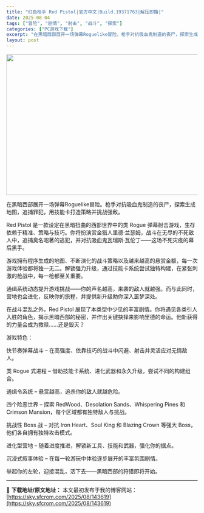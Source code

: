```yaml
---
title: "红色枪手 Red Pistol|官方中文|Build.19371763|解压即撸|"
date: 2025-08-04
tags: ["冒险", "剧情", "射击", "战斗", "探索"]
categories: ["PC游戏下载"]
excerpt: "在黑暗西部展开一场弹幕Roguelike冒险。枪手对抗吸血鬼制造的丧尸，探索生成地图，追捕罪犯，用技能卡打造策略并挑战强敌。 Red Pistol 是一款设定在黑暗扭曲的西部世界中的类 Rogue 弹幕射击游戏，生存依赖于精准、策略与技巧。你将扮演赏金猎人里德·兰瑟姆，战斗在无尽的不死敌人中，追捕臭&hellip;"
layout: post
---
```


<img class="aligncenter size-full wp-image-143563" src="https://sky.sfcrom.com/wp-content/uploads/2025/08/2025080408030979.webp" alt="" width="660" height="370" />

在黑暗西部展开一场弹幕Roguelike冒险。枪手对抗吸血鬼制造的丧尸，探索生成地图，追捕罪犯，用技能卡打造策略并挑战强敌。

Red Pistol 是一款设定在黑暗扭曲的西部世界中的类 Rogue 弹幕射击游戏，生存依赖于精准、策略与技巧。你将扮演赏金猎人里德·兰瑟姆，战斗在无尽的不死敌人中，追捕臭名昭著的逃犯，并对抗吸血鬼瓦瑞斯·瓦伦丁——这场不死灾疫的幕后黑手。

游戏拥有程序生成的地图、不断演化的战斗策略以及越来越高的悬赏金额，每一次游戏体验都将独一无二。解锁强力升级，通过技能卡系统尝试独特构建，在紧张刺激的枪战中，每一枪都至关重要。

通缉系统动态提升游戏挑战——你的声名越高，来袭的敌人就越强。而与此同时，营地也会进化，反映你的旅程，并提供新升级助你深入噩梦深处。

在战斗混乱之外，Red Pistol 展现了本类型中少见的丰富剧情。你将遇见各类引人入胜的角色，揭示黑暗西部的秘密，并作出关键抉择来影响里德的命运。他新获得的力量会成为救赎……还是毁灭？

游戏特色：

快节奏弹幕战斗 – 在高强度、依靠技巧的战斗中闪避、射击并灵活应对无情敌人。

类 Rogue 式进程 – 借助技能卡系统、进化武器和永久升级，尝试不同的构建组合。

通缉令系统 – 悬赏越高，追杀你的敌人就越危险。

四个险恶世界 – 探索 RedWood、Desolation Sands、Whispering Pines 和 Crimson Mansion，每个区域都有独特敌人与挑战。

挑战性 Boss 战 – 对抗 Iron Heart、Soul King 和 Blazing Crown 等强大 Boss，他们各自拥有独特攻击模式。

进化型营地 – 随着进度推进，解锁新工具、技能和武器，强化你的据点。

沉浸式叙事体验 – 在每一轮游玩中体验逐步展开的丰富氛围剧情。

举起你的左轮，迎接混乱，活下去——黑暗西部的狩猎即将开始。

---
📖 **下载地址/原文地址：** 本文最初发布于我的博客网站：[https://sky.sfcrom.com/2025/08/143619](https://sky.sfcrom.com/2025/08/143619)

